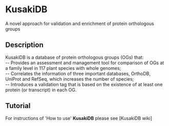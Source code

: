 # KusakiDB

A novel approach for validation and enrichment of protein orthologous groups 

Description
-----------

KusakiDB is a database of protein orthologous groups (OGs) that: </br> 
-- Provides an assessment and management tool for comparison of OGs at a family level in 117 plant species with whole genomes; </br>
-- Correlates the information of three important databases, OrthoDB, UniProt and RefSeq, which increases the number of species; </br>
-- Introduces a validation tag that is based on the existence of at least one protein (or transcript) in each OG.</br>

Tutorial
---------
For instructions of 'How to use' **KusakiDB** please see [KusakiDB wiki]
